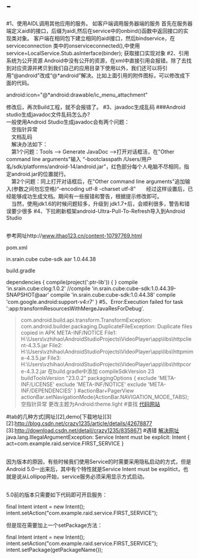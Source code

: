 # -
#1、使用AIDL调用其他应用的服务。
如客户端调用服务器端的服务
首先在服务器端定义aidl的接口，后缀为aidl,然后在service中的onbind()函数中返回接口的实现类对象。
客户端在相同包下建立相同的aidl接口，然后bindservice，在serviceconnection 类中的onserviceconnected(),中使用service=LocalService.Stub.asInterface(binder); 获取接口实现对象
#2、引用系统为公开资源
Android中没有公开的资源，在xml中直接引用会报错。除了去找到对应资源并拷贝到我们自己的应用目录下使用以外，我们还可以将引用“@android”改成“@*android”解决。比如上面引用的附件图标，可以修改成下面的代码。

android:icon="@*android:drawable/ic_menu_attachment"

修改后，再次Build工程，就不会报错了。
#3、javadoc生成乱码
###Android studio生成javadoc文件乱码怎么办?　　  
一般使用Android Studio生成javadoc会有两个问题：　  
　空指针异常　  
　文档乱码　  
　解决办法如下：　  
　第1个问题：Tools --> Generate JavaDoc -->打开对话框活，在"Other command line arguments"输入 “-bootclasspath /Users/用户名/sdk/platforms/android-14/android.jar”，红色部分每个人电脑不尽相同，指定android.jar的位置就行。　  
　第2个问题：同上打开对话框后，在"Other command line arguments"追加输入(参数之间勿忘空格)“-encoding utf-8 -charset utf-8”　　经过这样设置后，已经能够成功生成文档。期间有一些报错和警告，根据提示修改即可。　  
　当然，使用jdk1.6的时候问题较多，升级到 jdk1.7+后，会顺利很多，警告和错误要少很多
#4、下拉刷新框架android-Ultra-Pull-To-Refresh导入到Android Studio
##
参考网址http://www.ithao123.cn/content-10797769.html

pom.xml

<dependency>
  <groupId>in.srain.cube</groupId>
            <artifactId>cube-sdk</artifactId>
            <type>aar</type>
            <version>1.0.44.38</version>
  </dependency>

 build.gradle

dependencies {
    compile(project(':ptr-lib')) {
    }
    compile 'in.srain.cube:clog:1.0.2'
    //compile 'in.srain.cube:cube-sdk:1.0.44.39-SNAPSHOT@aar'
    compile 'in.srain.cube:cube-sdk:1.0.44.38'
    compile 'com.google.android:support-v4:r7'
}
#5、Error:Execution failed for task ':app:transformResourcesWithMergeJavaResForDebug'.
> com.android.build.api.transform.TransformException: com.android.builder.packaging.DuplicateFileException: Duplicate files copied in APK META-INF/NOTICE
	File1: H:\Users\vzhihao\AndroidStudioProjects\VideoPlayer\app\libs\httpclient-4.3.5.jar
	File2: H:\Users\vzhihao\AndroidStudioProjects\VideoPlayer\app\libs\httpmime-4.3.5.jar
	File3: H:\Users\vzhihao\AndroidStudioProjects\VideoPlayer\app\libs\httpcore-4.3.2.jar
在build.gradle中添加
	compileSdkVersion 23
    buildToolsVersion "23.0.2"
    packagingOptions {
        exclude 'META-INF/LICENSE'
        exclude 'META-INF/NOTICE'
        exclude 'META-INF/DEPENDENCIES'
    }
#actionBar+PagerView
actionBar.setNavigationMode(ActionBar.NAVIGATION_MODE_TABS);空指针异常
更改主题为Android:theme.light
#查找 [代码网站][1]

[1]: http://grepcode.com/

#tab的几种方式[网址][2],demo[下载地址][3]
[2]:http://blog.csdn.net/crazy1235/article/details/42678877
[3]:http://download.csdn.net/detail/crazy1235/8358671
#遇错 [解决网址][4]
java.lang.IllegalArgumentException: Service Intent must be explicit: Intent { act=com.example.raid.service.FIRST_SERVICE }
##
  因为版本的原因，有些时候我们使用Service的时需要采用隐私启动的方式，但是Android 5.0一出来后，其中有个特性就是Service Intent  must be explitict，也就是说从Lollipop开始，service服务必须采用显示方式启动。
##

5.0前的版本只需要如下代码即可开启服务： 

final Intent intent = new Intent();
intent.setAction("com.example.raid.service.FIRST_SERVICE"); 

但是现在需要加上一个setPackage方法：

final Intent intent = new Intent();
        intent.setAction("com.example.raid.service.FIRST_SERVICE");
        intent.setPackage(getPackageName());
##
[4]:http://www.ithao123.cn/content-10219582.html